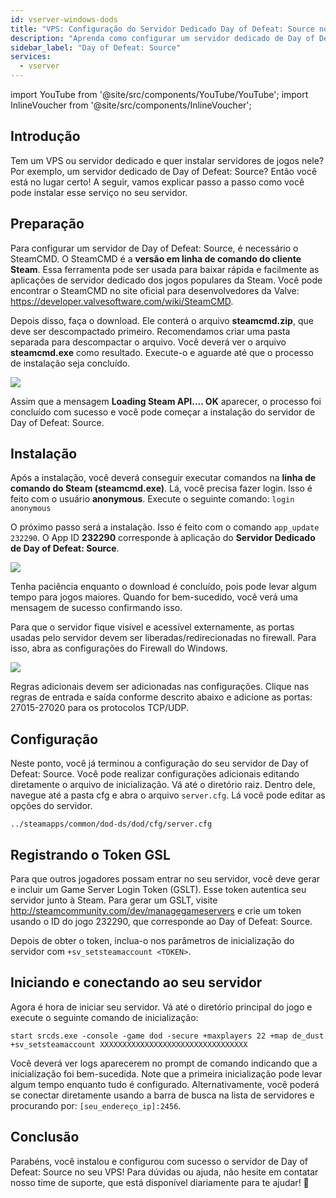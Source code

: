 ```yaml
---
id: vserver-windows-dods
title: "VPS: Configuração do Servidor Dedicado Day of Defeat: Source no Windows"
description: "Aprenda como configurar um servidor dedicado de Day of Defeat: Source no seu VPS ou servidor dedicado de forma rápida e eficiente → Saiba mais agora"
sidebar_label: "Day of Defeat: Source"
services:
  - vserver
---
```


import YouTube from '@site/src/components/YouTube/YouTube';
import InlineVoucher from '@site/src/components/InlineVoucher';

## Introdução
Tem um VPS ou servidor dedicado e quer instalar servidores de jogos nele? Por exemplo, um servidor dedicado de Day of Defeat: Source? Então você está no lugar certo! A seguir, vamos explicar passo a passo como você pode instalar esse serviço no seu servidor.

<InlineVoucher />

## Preparação

Para configurar um servidor de Day of Defeat: Source, é necessário o SteamCMD. O SteamCMD é a **versão em linha de comando do cliente Steam**. Essa ferramenta pode ser usada para baixar rápida e facilmente as aplicações de servidor dedicado dos jogos populares da Steam. Você pode encontrar o SteamCMD no site oficial para desenvolvedores da Valve: https://developer.valvesoftware.com/wiki/SteamCMD. 

Depois disso, faça o download. Ele conterá o arquivo **steamcmd.zip**, que deve ser descompactado primeiro. Recomendamos criar uma pasta separada para descompactar o arquivo. Você deverá ver o arquivo **steamcmd.exe** como resultado. Execute-o e aguarde até que o processo de instalação seja concluído.

![](https://screensaver01.zap-hosting.com/index.php/s/7Hib2ZgaYWTsRNE/preview)

Assim que a mensagem **Loading Steam API.... OK** aparecer, o processo foi concluído com sucesso e você pode começar a instalação do servidor de Day of Defeat: Source.



## Instalação

Após a instalação, você deverá conseguir executar comandos na **linha de comando do Steam (steamcmd.exe)**. Lá, você precisa fazer login. Isso é feito com o usuário **anonymous**. Execute o seguinte comando: `login anonymous`

O próximo passo será a instalação. Isso é feito com o comando `app_update 232290`. O App ID **232290** corresponde à aplicação do **Servidor Dedicado de Day of Defeat: Source**.

![](https://screensaver01.zap-hosting.com/index.php/s/cgMfJdL5DNNxjrf/preview)

Tenha paciência enquanto o download é concluído, pois pode levar algum tempo para jogos maiores. Quando for bem-sucedido, você verá uma mensagem de sucesso confirmando isso.

Para que o servidor fique visível e acessível externamente, as portas usadas pelo servidor devem ser liberadas/redirecionadas no firewall. Para isso, abra as configurações do Firewall do Windows.

![](https://screensaver01.zap-hosting.com/index.php/s/EM32i73TLcn32Mc/preview)

Regras adicionais devem ser adicionadas nas configurações. Clique nas regras de entrada e saída conforme descrito abaixo e adicione as portas: 27015-27020 para os protocolos TCP/UDP.



## Configuração

Neste ponto, você já terminou a configuração do seu servidor de Day of Defeat: Source. Você pode realizar configurações adicionais editando diretamente o arquivo de inicialização. Vá até o diretório raiz. Dentro dele, navegue até a pasta cfg e abra o arquivo `server.cfg`. Lá você pode editar as opções do servidor.

```
../steamapps/common/dod-ds/dod/cfg/server.cfg
```

## Registrando o Token GSL

Para que outros jogadores possam entrar no seu servidor, você deve gerar e incluir um Game Server Login Token (GSLT). Esse token autentica seu servidor junto à Steam. Para gerar um GSLT, visite http://steamcommunity.com/dev/managegameservers e crie um token usando o ID do jogo 232290, que corresponde ao Day of Defeat: Source.

Depois de obter o token, inclua-o nos parâmetros de inicialização do servidor com `+sv_setsteamaccount <TOKEN>`. 



## Iniciando e conectando ao seu servidor

Agora é hora de iniciar seu servidor. Vá até o diretório principal do jogo e execute o seguinte comando de inicialização:

```
start srcds.exe -console -game dod -secure +maxplayers 22 +map de_dust +sv_setsteamaccount XXXXXXXXXXXXXXXXXXXXXXXXXXXXXXXXX
```

Você deverá ver logs aparecerem no prompt de comando indicando que a inicialização foi bem-sucedida. Note que a primeira inicialização pode levar algum tempo enquanto tudo é configurado. Alternativamente, você poderá se conectar diretamente usando a barra de busca na lista de servidores e procurando por: `[seu_endereço_ip]:2456`.


## Conclusão

Parabéns, você instalou e configurou com sucesso o servidor de Day of Defeat: Source no seu VPS! Para dúvidas ou ajuda, não hesite em contatar nosso time de suporte, que está disponível diariamente para te ajudar! 🙂

<InlineVoucher />